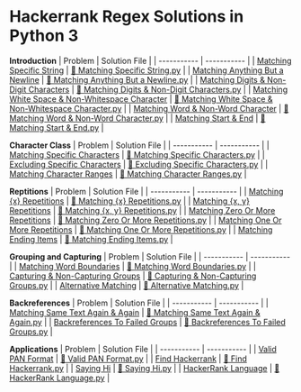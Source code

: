 # Hackerrank Regex Solutions in Python 3

**Introduction**
| Problem | Solution File |
| ----------- | ----------- |
| [Matching Specific String](https://www.hackerrank.com/challenges/matching-specific-string/problem) | [📄 Matching Specific String.py](https://github.com/kaili-chen/snippets/blob/main/hackerrank/Regex/Matching%20Specific%20String.py) |
| [Matching Anything But a Newline](https://www.hackerrank.com/challenges/matching-anything-but-new-line/problem) | [📄 Matching Anything But a Newline.py](https://github.com/kaili-chen/snippets/blob/main/hackerrank/Regex/Matching%20Anything%20But%20a%20Newline.py) |
| [Matching Digits & Non-Digit Characters](https://www.hackerrank.com/challenges/matching-digits-non-digit-character/problem) | [📄 Matching Digits & Non-Digit Characters.py](https://github.com/kaili-chen/snippets/blob/main/hackerrank/Regex/Matching%20Digits%20%26%20Non-Digit%20Characters.py) |
| [Matching White Space & Non-Whitespace Character](https://www.hackerrank.com/challenges/matching-whitespace-non-whitespace-character/problem) | [📄 Matching White Space & Non-Whitespace Character.py](https://github.com/kaili-chen/snippets/blob/main/hackerrank/Regex/Matching%20White%20Space%20%26%20Non-Whitespace%20Character.py) |
| [Matching Word & Non-Word Character](https://www.hackerrank.com/challenges/matching-word-non-word/problem) | [📄 Matching Word & Non-Word Character.py](https://github.com/kaili-chen/snippets/blob/main/hackerrank/Regex/Matching%20Word%20%26%20Non-Word%20Character.py) |
| [Matching Start & End](https://www.hackerrank.com/challenges/matching-start-end/problem) | [📄 Matching Start & End.py](https://github.com/kaili-chen/snippets/blob/main/hackerrank/Regex/Matching%20Start%20%26%20End.py) |

**Character Class**
| Problem | Solution File |
| ----------- | ----------- |
| [Matching Specific Characters](https://www.hackerrank.com/challenges/matching-specific-characters/problem) | [📄 Matching Specific Characters.py](https://github.com/kaili-chen/snippets/blob/main/hackerrank/Regex/Matching%20Specific%20Characters.py) |
| [Excluding Specific Characters](https://www.hackerrank.com/challenges/excluding-specific-characters/problem) | [📄 Excluding Specific Characters.py](https://github.com/kaili-chen/snippets/blob/main/hackerrank/Regex/Excluding%20Specific%20Characters.py) |
| [Matching Character Ranges](https://www.hackerrank.com/challenges/matching-range-of-characters/problem) | [📄 Matching Character Ranges.py](https://github.com/kaili-chen/snippets/blob/main/hackerrank/Regex/Matching%20Character%20Ranges.py) |

**Reptitions**
| Problem | Solution File |
| ----------- | ----------- |
| [Matching {x} Repetitions](https://www.hackerrank.com/challenges/matching-x-repetitions/problem) | [📄 Matching {x} Repetitions.py](https://github.com/kaili-chen/snippets/blob/main/hackerrank/Regex/Matching%20%7Bx%7D%20Repetitions.py) |
| [Matching {x, y} Repetitions](https://www.hackerrank.com/challenges/matching-x-y-repetitions/problem) | [📄 Matching {x, y} Repetitions.py](https://github.com/kaili-chen/snippets/blob/main/hackerrank/Regex/Matching%20%7Bx%2C%20y%7D%20Repetitions.py) |
| [Matching Zero Or More Repetitions](https://www.hackerrank.com/challenges/matching-zero-or-more-repetitions/problem) | [📄 Matching Zero Or More Repetitions.py](https://github.com/kaili-chen/snippets/blob/main/hackerrank/Regex/Matching%20Zero%20Or%20More%20Repetitions.py) |
| [Matching One Or More Repetitions](https://www.hackerrank.com/challenges/matching-one-or-more-repititions/problem) | [📄 Matching One Or More Repetitions.py](https://github.com/kaili-chen/snippets/blob/main/hackerrank/Regex/Matching%20One%20Or%20More%20Repetitions.py) |
| [Matching Ending Items](https://www.hackerrank.com/challenges/matching-ending-items/problem) | [📄 Matching Ending Items.py](https://github.com/kaili-chen/snippets/blob/main/hackerrank/Regex/Matching%20Ending%20Items.py) |

**Grouping and Capturing**
| Problem | Solution File |
| ----------- | ----------- |
| [Matching Word Boundaries](https://www.hackerrank.com/challenges/matching-word-boundaries/problem) | [📄 Matching Word Boundaries.py](https://github.com/kaili-chen/snippets/blob/main/hackerrank/Regex/Matching%20Word%20Boundaries.py) |
| [Capturing & Non-Capturing Groups](https://www.hackerrank.com/challenges/capturing-non-capturing-groups/problem) | [📄 Capturing & Non-Capturing Groups.py](https://github.com/kaili-chen/snippets/blob/main/hackerrank/Regex/Capturing%20%26%20Non-Capturing%20Groups.py) |
| [Alternative Matching](https://www.hackerrank.com/challenges/alternative-matching/problem) | [📄 Alternative Matching.py](https://github.com/kaili-chen/snippets/blob/main/hackerrank/Regex/Alternative%20Matching.py) |

**Backreferences**
| Problem | Solution File |
| ----------- | ----------- |
| [Matching Same Text Again & Again](https://www.hackerrank.com/challenges/matching-same-text-again-again/problem) | [📄 Matching Same Text Again & Again.py](https://github.com/kaili-chen/snippets/blob/main/hackerrank/Regex/Matching%20Same%20Text%20Again%20%26%20Again.py) |
| [Backreferences To Failed Groups](https://www.hackerrank.com/challenges/backreferences-to-failed-groups/problem) | [📄 Backreferences To Failed Groups.py](https://github.com/kaili-chen/snippets/blob/main/hackerrank/Regex/Backreferences%20To%20Failed%20Groups.py) |

**Applications**
| Problem | Solution File |
| ----------- | ----------- |
| [Valid PAN Format](https://www.hackerrank.com/challenges/valid-pan-format/problem) | [📄 Valid PAN Format.py](https://github.com/kaili-chen/snippets/blob/main/hackerrank/Regex/Valid%20PAN%20Format.py) |
| [Find Hackerrank](https://www.hackerrank.com/challenges/find-hackerrank/problem) | [📄 Find Hackerrank.py](https://github.com/kaili-chen/snippets/blob/main/hackerrank/Regex/Find%20Hackerrank.py) |
| [Saying Hi](https://www.hackerrank.com/challenges/saying-hi/problem) | [📄 Saying Hi.py](https://github.com/kaili-chen/snippets/blob/main/hackerrank/Regex/Saying%20Hi.py) |
| [HackerRank Language](https://www.hackerrank.com/challenges/hackerrank-language/problem) | [📄 HackerRank Language.py](https://github.com/kaili-chen/snippets/blob/main/hackerrank/Regex/HackerRank%20Language.py) |
